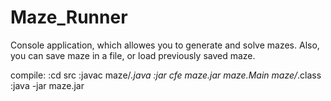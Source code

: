 # Maze_Runner
Console application, which allowes you to generate and solve mazes. Also, you can save maze in a file, or load previously saved maze.

compile:
:cd src
:javac maze/*.java
:jar cfe maze.jar maze.Main maze/*.class
:java -jar maze.jar
